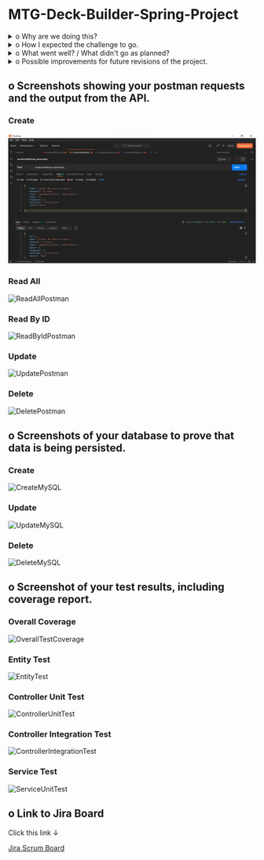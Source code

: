 # MTG-Deck-Builder-Spring-Project

<details>
<summary>o	Why are we doing this?</summary>  
    
To create a Spring Boot API, with utilisation of supporting tools, methodologies, and technologies, 
that encapsulates all fundamental and practical modules covered during training.  
    
    Specifically, we were required to create a Spring Boot API using:
●	an application back-end developed using the language from your Programming Fundamentals module (Java)
●	a managed database hosted locally or within the Cloud Provider examined during your Cloud Fundamentals module (MySQL)
●	a means of making API calls (Postman) and a means of checking persistence (Workbench)

  
</details>

<details>
<summary>o	How I expected the challenge to go.</summary>  
  
I expected the project to go well. I was fairly confident in the build up to this week after getting to grips with the fundamentals during the training weeks. I thought that the testing would be the most difficult part, which proved to be true. 
  
</details>

<details>
<summary>o	What went well? / What didn't go as planned?</summary>  
  
I was pleased with the overall build of my project and that it functioned as I would have liked. My postman requests were all succesful and my database could store the type of data that I wanted.  
    
Thankfully, I didn't run into any of the problems I'd planned for on my risk assessment which also made the project run smoothly.  

I wasn't able to get complete 100% coverage with my testing but I am still pleased with the amount that I did manage to achieve.   
  
</details>

<details>
<summary>o	Possible improvements for future revisions of the project.</summary>  
  
To improve the project, I could add more functionality to the searches e.g. a 'find by type' feature. I would also add more data fields which could be added to the database.
  
</details>


## o Screenshots showing your postman requests and the output from the API.

### Create
![CreatePostman](https://github.com/LukeWebster89/MTG-Deck-Builder-Spring-Project/blob/dev/Documents/Screenshots/APIrequests/CreatePostman.jpg?raw=true) 
  
### Read All
![ReadAllPostman](https://user-images.githubusercontent.com/97948290/158586666-df41285f-bd5e-452c-94b0-4108ffb1d68f.jpg)

### Read By ID
![ReadByIdPostman](https://user-images.githubusercontent.com/97948290/158586703-3f0335e8-ea8d-45bd-b981-e3fe37f772dc.jpg)

### Update
![UpdatePostman](https://user-images.githubusercontent.com/97948290/158586752-03d045e8-9c61-4c07-a6a4-4c79a405eb8c.jpg)

### Delete
![DeletePostman](https://user-images.githubusercontent.com/97948290/158586788-23bd8907-7863-4512-8b83-5e7437ae45e8.jpg)


## o Screenshots of your database to prove that data is being persisted.

### Create
![CreateMySQL](https://user-images.githubusercontent.com/97948290/158589191-628534b5-13fc-459b-a25a-0bb7788be085.jpg)

### Update
![UpdateMySQL](https://user-images.githubusercontent.com/97948290/158589225-e171b01a-d6aa-415d-8a52-1210bf9e4987.jpg)

### Delete
![DeleteMySQL](https://user-images.githubusercontent.com/97948290/158589257-b77f1f42-0cd7-4414-a052-7264371f3ff1.jpg)


## o	Screenshot of your test results, including coverage report.

### Overall Coverage
![OverallTestCoverage](https://user-images.githubusercontent.com/97948290/158786202-db0237a6-85e1-4eee-9732-e6db92ff4f3e.jpg)

### Entity Test
![EntityTest](https://user-images.githubusercontent.com/97948290/158786280-9eb3b889-6613-4f02-8dda-3fab726ac8d7.jpg)

### Controller Unit Test
![ControllerUnitTest](https://user-images.githubusercontent.com/97948290/158786348-02020223-7756-401a-8fec-aba4f528b65a.jpg)

### Controller Integration Test
![ControllerIntegrationTest](https://user-images.githubusercontent.com/97948290/158786436-1282d57f-418a-4cc8-a3cd-c44469c9007f.jpg)

### Service Test
![ServiceUnitTest](https://user-images.githubusercontent.com/97948290/158786477-64c548c6-b3ae-46b5-a98d-148650e81da4.jpg)


## o	Link to Jira Board 
Click this link ↓  

[Jira Scrum Board](https://lukewebster89.atlassian.net/jira/software/projects/QSP/boards/5/roadmap?shared=&atlOrigin=eyJpIjoiYzllY2Y1MzVlNmJiNDE4ZGIwZWI2MzA3YWNjMjI4MmYiLCJwIjoiaiJ9)
